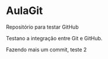 # AulaGit
Repositório para testar GitHub

Testano a integração entre Git e GitHub.

Fazendo mais um commit, teste 2